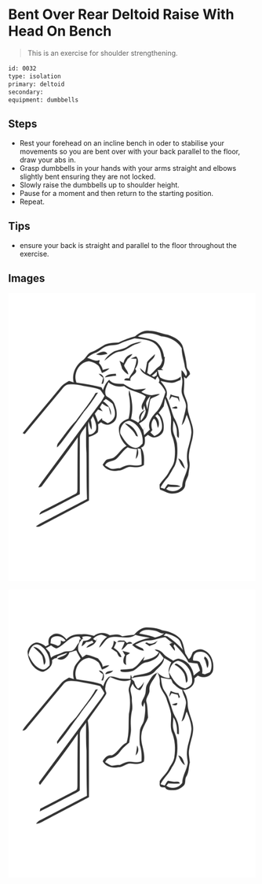 # Bent Over Rear Deltoid Raise With Head On Bench
> This is an exercise for shoulder strengthening.

``` 
id: 0032 
type: isolation 
primary: deltoid 
secondary:  
equipment: dumbbells 
``` 

## Steps

 - Rest your forehead on an incline bench in oder to stabilise your movements so you are bent over with your back parallel to the floor, draw your abs in.
 - Grasp dumbbells in your hands with your arms straight and elbows slightly bent ensuring they are not locked.
 - Slowly raise the dumbbells up to shoulder height.
 - Pause for a moment and then return to the starting position.
 - Repeat.

## Tips

 - ensure your back is straight and parallel to the floor throughout the exercise.

## Images

![](./../svg/0032-relaxation.svg)

![](./../svg/0032-tension.svg)

